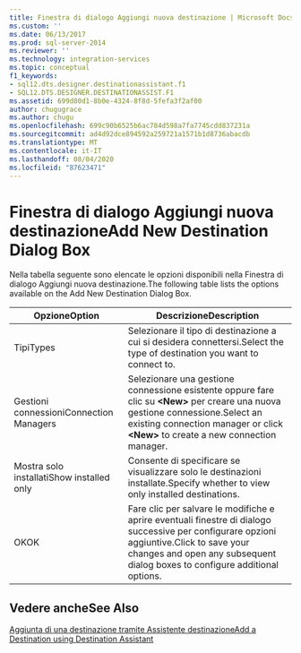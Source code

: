 ```yaml
---
title: Finestra di dialogo Aggiungi nuova destinazione | Microsoft Docs
ms.custom: ''
ms.date: 06/13/2017
ms.prod: sql-server-2014
ms.reviewer: ''
ms.technology: integration-services
ms.topic: conceptual
f1_keywords:
- sql12.dts.designer.destinationassistant.f1
- SQL12.DTS.DESIGNER.DESTINATIONASSIST.F1
ms.assetid: 699d80d1-8b0e-4324-8f8d-5fefa3f2af00
author: chugugrace
ms.author: chugu
ms.openlocfilehash: 699c90b6525b6ac784d598a7fa7745cdd837231a
ms.sourcegitcommit: ad4d92dce894592a259721a1571b1d8736abacdb
ms.translationtype: MT
ms.contentlocale: it-IT
ms.lasthandoff: 08/04/2020
ms.locfileid: "87623471"
---
```

# <a name="add-new-destination-dialog-box"></a><span data-ttu-id="84ded-102">Finestra di dialogo Aggiungi nuova destinazione</span><span class="sxs-lookup"><span data-stu-id="84ded-102">Add New Destination Dialog Box</span></span>
  <span data-ttu-id="84ded-103">Nella tabella seguente sono elencate le opzioni disponibili nella Finestra di dialogo Aggiungi nuova destinazione.</span><span class="sxs-lookup"><span data-stu-id="84ded-103">The following table lists the options available on the Add New Destination Dialog Box.</span></span>  
  
|<span data-ttu-id="84ded-104">Opzione</span><span class="sxs-lookup"><span data-stu-id="84ded-104">Option</span></span>|<span data-ttu-id="84ded-105">Descrizione</span><span class="sxs-lookup"><span data-stu-id="84ded-105">Description</span></span>|  
|------------|-----------------|  
|<span data-ttu-id="84ded-106">Tipi</span><span class="sxs-lookup"><span data-stu-id="84ded-106">Types</span></span>|<span data-ttu-id="84ded-107">Selezionare il tipo di destinazione a cui si desidera connettersi.</span><span class="sxs-lookup"><span data-stu-id="84ded-107">Select the type of destination you want to connect to.</span></span>|  
|<span data-ttu-id="84ded-108">Gestioni connessioni</span><span class="sxs-lookup"><span data-stu-id="84ded-108">Connection Managers</span></span>|<span data-ttu-id="84ded-109">Selezionare una gestione connessione esistente oppure fare clic su **\<New>** per creare una nuova gestione connessione.</span><span class="sxs-lookup"><span data-stu-id="84ded-109">Select an existing connection manager or click **\<New>** to create a new connection manager.</span></span>|  
|<span data-ttu-id="84ded-110">Mostra solo installati</span><span class="sxs-lookup"><span data-stu-id="84ded-110">Show installed only</span></span>|<span data-ttu-id="84ded-111">Consente di specificare se visualizzare solo le destinazioni installate.</span><span class="sxs-lookup"><span data-stu-id="84ded-111">Specify whether to view only installed destinations.</span></span>|  
|<span data-ttu-id="84ded-112">OK</span><span class="sxs-lookup"><span data-stu-id="84ded-112">OK</span></span>|<span data-ttu-id="84ded-113">Fare clic per salvare le modifiche e aprire eventuali finestre di dialogo successive per configurare opzioni aggiuntive.</span><span class="sxs-lookup"><span data-stu-id="84ded-113">Click to save your changes and open any subsequent dialog boxes to configure additional options.</span></span>|  
  
## <a name="see-also"></a><span data-ttu-id="84ded-114">Vedere anche</span><span class="sxs-lookup"><span data-stu-id="84ded-114">See Also</span></span>  
 [<span data-ttu-id="84ded-115">Aggiunta di una destinazione tramite Assistente destinazione</span><span class="sxs-lookup"><span data-stu-id="84ded-115">Add a Destination using Destination Assistant</span></span>](data-flow/destination-assistant.md)  
  
  
